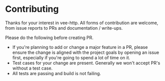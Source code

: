 # Contributing

Thanks for your interest in vee-http. All forms of contribution are
welcome, from issue reports to PRs and documentation / write-ups.


Please do the following before creating PR.
* If you're planning to add or change a major feature in a PR, please ensure the change is aligned with the project goals by opening an issue first, especially if you're going to spend a lot of time on it.
* Test cases for your change are present. Generally we won't accept PR's without a test case.
* All tests are passing and build is not failing.
